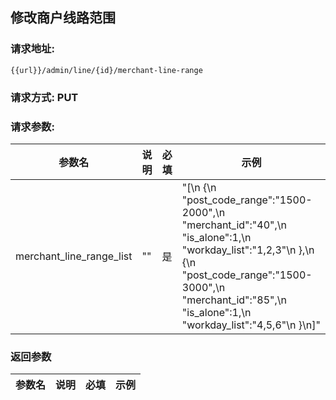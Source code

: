 ## 修改商户线路范围
### 请求地址:
```
{{url}}/admin/line/{id}/merchant-line-range
```
### 请求方式: PUT  
### 请求参数:  

|参数名|说明|必填|示例|  
 |---|---|---|---|  
|merchant_line_range_list|""|是|"[\n    {\n        \"post_code_range\":\"1500-2000\",\n        \"merchant_id\":\"40\",\n        \"is_alone\":1,\n        \"workday_list\":\"1,2,3\"\n    },\n    {\n        \"post_code_range\":\"1500-3000\",\n        \"merchant_id\":\"85\",\n        \"is_alone\":1,\n        \"workday_list\":\"4,5,6\"\n    }\n]"|  
### 返回参数  

|参数名|说明|必填|示例|  
 |---|---|---|---|  
